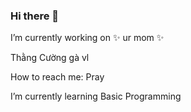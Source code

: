 ### Hi there 👋
I’m currently working on ✨ ur mom ✨

 Thằng Cường gà vl

How to reach me: Pray 

I’m currently learning Basic Programming



 
<!--
**NHL-Olp/NHL-Olp** is a ✨ _special_ ✨ repository because its `README.md` (this file) appears on your GitHub profile.

Here are some ideas to get you started:

- 🔭 I’m currently working on ...
- 🌱 I’m currently learning ...
- 👯 I’m looking to collaborate on ...
- 🤔 I’m looking for help with ...
- 💬 Ask me about ...
- 📫 How to reach me: ...
- 😄 Pronouns: ...
- ⚡ Fun fact: ...
-->
